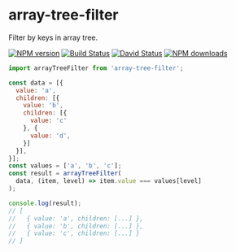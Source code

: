 # array-tree-filter

Filter by keys in array tree.

[![NPM version](https://img.shields.io/npm/v/array-tree-filter.svg?style=flat)](https://npmjs.org/package/array-tree-filter)
[![Build Status](https://img.shields.io/travis/afc163/array-tree-filter.svg?style=flat)](https://travis-ci.org/afc163/array-tree-filter)
[![David Status](https://img.shields.io/david/afc163/array-tree-filter.svg?style=flat)](https://david-dm.org/afc163/array-tree-filter)
[![NPM downloads](http://img.shields.io/npm/dm/array-tree-filter.svg?style=flat)](https://npmjs.org/package/array-tree-filter)

```js
import arrayTreeFilter from 'array-tree-filter';

const data = [{
  value: 'a',
  children: [{
    value: 'b',
    children: [{
      value: 'c'
    }, {
      value: 'd',
    }]
  }],
}];
const values = ['a', 'b', 'c'];
const result = arrayTreeFilter(
  data, (item, level) => item.value === values[level]
);

console.log(result);
// [
//   { value: 'a', children: [...] },
//   { value: 'b', children: [...] },
//   { value: 'c', children: [...] }
// ]
```
